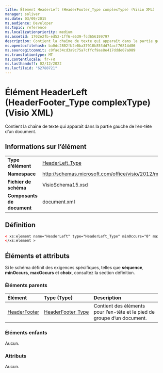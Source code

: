 ```yaml
---
title: Élément HeaderLeft (HeaderFooter_Type complexType) (Visio XML)
manager: soliver
ms.date: 03/09/2015
ms.audience: Developer
ms.topic: reference
ms.localizationpriority: medium
ms.assetid: 1702e2fb-ed52-1ff6-e539-fcd656199797
description: Contient la chaîne de texte qui apparaît dans la partie gauche de l’en-tête d’un document.
ms.openlocfilehash: ba0dc2802fb2e0ba37010b853dd74acf76814d86
ms.sourcegitcommit: c0fae34cd3a9c75a7cffcf9ae8e417ddde07a989
ms.translationtype: MT
ms.contentlocale: fr-FR
ms.lasthandoff: 02/12/2022
ms.locfileid: "62780721"
---
```

# <a name="headerleft-element-headerfooter_type-complextype-visio-xml"></a>Élément HeaderLeft (HeaderFooter_Type complexType) (Visio XML)

Contient la chaîne de texte qui apparaît dans la partie gauche de l’en-tête d’un document.
  
## <a name="element-information"></a>Informations sur l’élément

|||
|:-----|:-----|
|**Type d’élément** <br/> |[HeaderLeft_Type](headerleft_type-complextypevisio-xml.md) <br/> |
|**Namespace** <br/> |http://schemas.microsoft.com/office/visio/2012/main  <br/> |
|**Fichier de schéma** <br/> |VisioSchema15.xsd  <br/> |
|**Composants de document** <br/> |document.xml  <br/> |
   
## <a name="definition"></a>Définition

```XML
< xs:element name="HeaderLeft" type="HeaderLeft_Type" minOccurs="0" maxOccurs="1" >
</xs:element >
```

## <a name="elements-and-attributes"></a>Éléments et attributs

Si le schéma définit des exigences spécifiques, telles que **séquence**, **minOccurs**, **maxOccurs** et **choix**, consultez la section définition. 
  
### <a name="parent-elements"></a>Éléments parents

|**Élément**|**Type (Type)**|**Description**|
|:-----|:-----|:-----|
|[HeaderFooter](headerfooter-element-visiodocument_type-complextypevisio-xml.md) <br/> |[HeaderFooter_Type](headerfooter_type-complextypevisio-xml.md) <br/> |Contient des éléments pour l’en-tête et le pied de groupe d’un document. |
   
### <a name="child-elements"></a>Éléments enfants

Aucun.
  
### <a name="attributes"></a>Attributs

Aucun.
  

